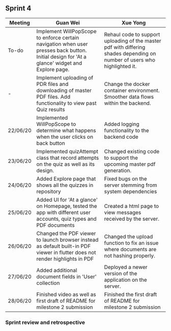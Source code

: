 ## Sprint 4

Meeting|Guan Wei|Xue Yong
---|---------|----------
To-do|Implement WillPopScope to enforce certain navigation when user presses back button. Initial design for 'At a glance' widget and Explore page.|Rehaul code to support uploading of the master pdf with differing shades depending on number of users who highlighted it.  
-|Implement uploading of PDR files and downloading of master PDF files. Add functionality to view past Quiz results|Change the docker container environment. Smoother data flows within the backend.
22/06/20|Implemented WillPopScope to determine what happens when the user clicks on back button| Added logging functionality to the backend code
23/06/20|Implemented quizAttempt class that record attempts on the quiz as well as its design.|Changed existing code to support the upcoming master pdf generation.
24/06/20|Added Explore page that shows all the quizzes in repository|Fixed bugs on the server stemming from system dependencies
25/06/20|Added UI for 'At a glance' on Homepage, tested the app with different user accounts, quiz types and PDF documents|Created a html page to view messages received by the server.
26/06/20|Changed the PDF viewer to launch browser instead as default built-in PDF viewer in flutter does not render highlights in PDF|Changed the upload function to fix an issue where documents are not hashing properly.
27/06/20|Added additional document fields in 'User' collection|Deployed a newer version of the application on the server.
28/06/20|Finished video as well as first draft of README for milestone 2 submission|Finished the first draft of README for milestone 2 submission

### Sprint review and retrospective